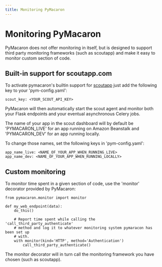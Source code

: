 ```yaml
---
title: Monitoring PyMacaron
---
```


Monitoring PyMacaron
====================

PyMacaron does not offer monitoring in itself, but is designed to support third
party monitoring frameworks (such as scoutapp) and make it easy to monitor
custom section of code.

## Built-in support for scoutapp.com

To activate pymacaron's builtin support for [scoutapp](https://scoutapp.com) just add the
following key to your 'pym-config.yaml':

```
scout_key: <YOUR_SCOUT_API_KEY>
```

PyMacaron will then automatically start the scout agent and monitor both your
Flask endpoints and your eventual asynchronous Celery jobs.

The name of your app in the scout dashboard will by default be 'PYMACARON_LIVE'
for an app running on Amazon Beanstalk and 'PYMACARON_DEV' for an app running
locally.

To change those names, set the following keys in 'pym-config.yaml':

```
app_name_live: <NAME_OF_YOUR_APP_WHEN_RUNNING_LIVE>
app_name_dev: <NAME_OF_YOUR_APP_WHEN_RUNNING_LOCALLY>
```

## Custom monitoring

To monitor time spent in a given section of code, use the 'monitor' decorator
provided by PyMacaron:

```
from pymacaron.monitor import monitor

def my_web_endpoint(data):
    do_this()

    # Report time spent while calling the 'call_third_party_authenticate'
    # method and log it to whatever monitoring system pymaracon has been set up
    # with.
    with monitor(kind='HTTP', method='Authentication')
        call_third_party_authenticate()

```

The monitor decorator will in turn call the monitoring framework you have
chosen (such as scoutapp).
